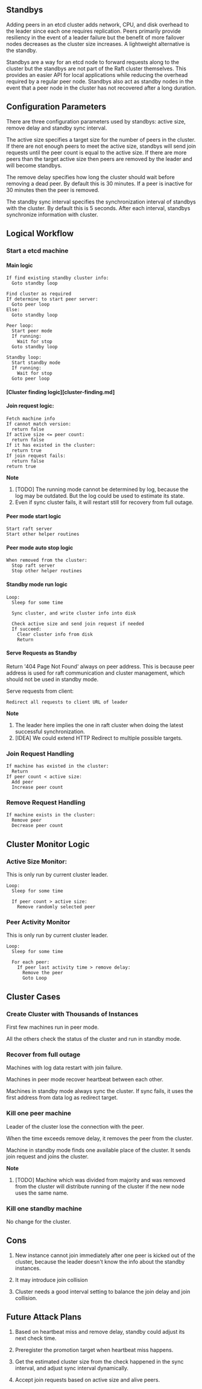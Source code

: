 ## Standbys

Adding peers in an etcd cluster adds network, CPU, and disk overhead to the leader since each one requires replication.
Peers primarily provide resiliency in the event of a leader failure but the benefit of more failover nodes decreases as the cluster size increases.
A lightweight alternative is the standby.

Standbys are a way for an etcd node to forward requests along to the cluster but the standbys are not part of the Raft cluster themselves.
This provides an easier API for local applications while reducing the overhead required by a regular peer node.
Standbys also act as standby nodes in the event that a peer node in the cluster has not recovered after a long duration.


## Configuration Parameters

There are three configuration parameters used by standbys: active size, remove delay and standby sync interval.

The active size specifies a target size for the number of peers in the cluster.
If there are not enough peers to meet the active size, standbys will send join requests until the peer count is equal to the active size.
If there are more peers than the target active size then peers are removed by the leader and will become standbys.

The remove delay specifies how long the cluster should wait before removing a dead peer.
By default this is 30 minutes.
If a peer is inactive for 30 minutes then the peer is removed.

The standby sync interval specifies the synchronization interval of standbys with the cluster.
By default this is 5 seconds.
After each interval, standbys synchronize information with cluster.


## Logical Workflow

### Start a etcd machine

#### Main logic

```
If find existing standby cluster info:
  Goto standby loop

Find cluster as required
If determine to start peer server:
  Goto peer loop
Else:
  Goto standby loop

Peer loop:
  Start peer mode
  If running:
    Wait for stop
  Goto standby loop

Standby loop:
  Start standby mode
  If running:
    Wait for stop
  Goto peer loop
```


#### [Cluster finding logic][cluster-finding.md]


#### Join request logic:

```
Fetch machine info
If cannot match version:
  return false
If active size <= peer count:
  return false
If it has existed in the cluster:
  return true
If join request fails:
  return false
return true
```

**Note**
1. [TODO] The running mode cannot be determined by log, because the log may be outdated. But the log could be used to estimate its state.
2. Even if sync cluster fails, it will restart still for recovery from full outage.


#### Peer mode start logic

```
Start raft server
Start other helper routines
```


#### Peer mode auto stop logic

```
When removed from the cluster:
  Stop raft server
  Stop other helper routines
```


#### Standby mode run logic

```
Loop:
  Sleep for some time

  Sync cluster, and write cluster info into disk

  Check active size and send join request if needed
  If succeed:
    Clear cluster info from disk
    Return
```


#### Serve Requests as Standby

Return '404 Page Not Found' always on peer address. This is because peer address is used for raft communication and cluster management, which should not be used in standby mode.


Serve requests from client:

```
Redirect all requests to client URL of leader
```

**Note**
1. The leader here implies the one in raft cluster when doing the latest successful synchronization.
2. [IDEA] We could extend HTTP Redirect to multiple possible targets.


### Join Request Handling

```
If machine has existed in the cluster:
  Return
If peer count < active size:
  Add peer
  Increase peer count
```


### Remove Request Handling

```
If machine exists in the cluster:
  Remove peer
  Decrease peer count
```


## Cluster Monitor Logic

### Active Size Monitor:

This is only run by current cluster leader.

```
Loop:
  Sleep for some time

  If peer count > active size:
    Remove randomly selected peer
```


### Peer Activity Monitor

This is only run by current cluster leader.

```
Loop:
  Sleep for some time

  For each peer:
    If peer last activity time > remove delay:
      Remove the peer
      Goto Loop
```


## Cluster Cases

### Create Cluster with Thousands of Instances

First few machines run in peer mode.

All the others check the status of the cluster and run in standby mode.


### Recover from full outage

Machines with log data restart with join failure.

Machines in peer mode recover heartbeat between each other.

Machines in standby mode always sync the cluster. If sync fails, it uses the first address from data log as redirect target.


### Kill one peer machine

Leader of the cluster lose the connection with the peer.

When the time exceeds remove delay, it removes the peer from the cluster.

Machine in standby mode finds one available place of the cluster. It sends join request and joins the cluster.

**Note**
1. [TODO] Machine which was divided from majority and was removed from the cluster will distribute running of the cluster if the new node uses the same name.


### Kill one standby machine

No change for the cluster.


## Cons

1. New instance cannot join immediately after one peer is kicked out of the cluster, because the leader doesn't know the info about the standby instances.

2. It may introduce join collision

3. Cluster needs a good interval setting to balance the join delay and join collision.


## Future Attack Plans

1. Based on heartbeat miss and remove delay, standby could adjust its next check time.

2. Preregister the promotion target when heartbeat miss happens.

3. Get the estimated cluster size from the check happened in the sync interval, and adjust sync interval dynamically.

4. Accept join requests based on active size and alive peers.

